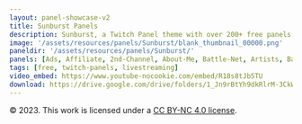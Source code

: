 ```yaml
---
layout: panel-showcase-v2 
title: Sunburst Panels 
description: Sunburst, a Twitch Panel theme with over 200+ free panels. 
image: '/assets/resources/panels/Sunburst/blank_thumbnail_00000.png'
paneldir: '/assets/resources/panels/Sunburst/'
panels: [Ads, Affiliate, 2nd-Channel, About-Me, Battle-Net, Artists, Background, ArtStation, Birthday, BTTV, Calendar, Blog, Charity, Chat-Rules, Clips, Channel-Points, Emotes, Fanmail, Donate, Editor, Friends, Games, Gear, FAQ, Hardware, Hive, Hall-of-Fame, Hall-of-Shame, Ko-Fi, Languages, Leaderboard, Links, Music, Mastadon, Merch, Mods, New-Channel, P.O, Partners, My-Shop, Sponsorships, Subscribe, Support, TikTok, Perks, Playlist, Pronouns, Rules]
tags: [free, twitch-panels, livestreaming]
video_embed: https://www.youtube-nocookie.com/embed/R18s8tJb5TU
download: https://drive.google.com/drive/folders/1_Jn9rBtYh9dkRlrM-3CkWc26TdDLXlyI?usp=share_link
---
```


© 2023. This work is licensed under a [CC BY-NC 4.0 license](https://creativecommons.org/licenses/by-nc/4.0/).